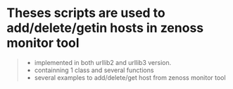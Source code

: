 Theses scripts are used to add/delete/getin hosts in zenoss monitor tool
==========================================================================
>- implemented in both urllib2 and urllib3 version.
>- containning 1 class and several functions 
>- several examples to add/delete/get host from zenoss monitor tool
